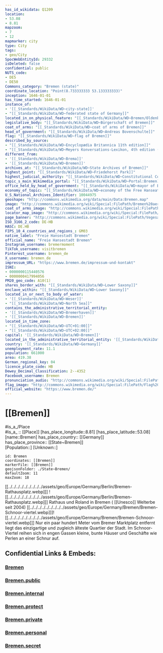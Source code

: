 ```yaml
---
has_id_wikidata: Q1209
location:
- 53.08
- 8.81
mapzoom:
- 7
- 12
mapmarker: city
type: City
tags:
- geo/City
SpocWebEntityId: 29332
isDeleted: false
confidential: public
NUTS_code:
- DE5
- DE50
Commons_category: "Bremen (state)"
coordinate_location: "Point(8.733333333 53.133333333)"
inception: 1646-01-01
has_time_started: 1646-01-01
instance_of:
- '[[_Standards/WikiData/WD~city-state]]'
- "[[_Standards/WikiData/WD~federated state of Germany]]"
located_in_on_physical_feature: "[[_Standards/WikiData/WD~Bremen/Oldenburg Metropolitan Region]]"
legislative_body: "[[_Standards/WikiData/WD~Bürgerschaft of Bremen]]"
coat_of_arms: "[[_Standards/WikiData/WD~coat of arms of Bremen]]"
head_of_government: "[[_Standards/WikiData/WD~Andreas Bovenschulte]]"
flag: "[[_Standards/WikiData/WD~flag of Bremen]]"
described_by_source:
- "[[_Standards/WikiData/WD~Encyclopædia Britannica 11th edition]]"
- "[[_Standards/WikiData/WD~Meyers Konversations-Lexikon, 4th edition (1885–1890)]]"
different_from:
- '[[_Standards/WikiData/WD~Brema]]'
- '[[_Standards/WikiData/WD~Bremen]]'
archives_at: "[[_Standards/WikiData/WD~State Archives of Bremen]]"
highest_point: "[[_Standards/WikiData/WD~Friedehorst Park]]"
highest_judicial_authority: "[[_Standards/WikiData/WD~Constitutional Court of the Free Hanseatic City of Bremen]]"
topic_s_main_Wikimedia_portal: "[[_Standards/WikiData/WD~Portal:Bremen]]"
office_held_by_head_of_government: "[[_Standards/WikiData/WD~mayor of Bremen]]"
economy_of_topic: "[[_Standards/WikiData/WD~economy of the Free Hanseatic City of Bremen]]"
U_S_National_Archives_Identifier: 10044975
geoshape: "http://commons.wikimedia.org/data/main/Data:Bremen.map"
image: "http://commons.wikimedia.org/wiki/Special:FilePath/Bremen%20aerial%20view%209.JPG"
coat_of_arms_image: "http://commons.wikimedia.org/wiki/Special:FilePath/Bremen%20greater%20coat%20of%20arms.svg"
locator_map_image: "http://commons.wikimedia.org/wiki/Special:FilePath/Locator%20map%20Bremen%20in%20Germany.svg"
page_banner: "http://commons.wikimedia.org/wiki/Special:FilePath/Vegesack%20banner%20Waterfront.jpg"
ISO_3166_2_code: DE-HB
HASC: DE.HB
FIPS_10_4_countries_and_regions_: GM03
native_label: "Freie Hansestadt Bremen"
official_name: "Freie Hansestadt Bremen"
Instagram_username: bremermoment
TikTok_username: visitbremen
Pinterest_username: bremen_de
X_username: bremen_de
impressum_URL: "https://www.bremen.de/impressum-und-kontakt"
ISNI:
- 0000000115440576
- 0000000417994056
PM20_geo_code: A10(1)
shares_border_with: "[[_Standards/WikiData/WD~Lower Saxony]]"
enclave_within: "[[_Standards/WikiData/WD~Lower Saxony]]"
located_in_or_next_to_body_of_water:
- '[[_Standards/WikiData/WD~Weser]]'
- "[[_Standards/WikiData/WD~North Sea]]"
contains_the_administrative_territorial_entity:
- '[[_Standards/WikiData/WD~Bremerhaven]]'
- '[[_Standards/WikiData/WD~Bremen]]'
located_in_time_zone:
- "[[_Standards/WikiData/WD~UTC+01:00]]"
- "[[_Standards/WikiData/WD~UTC+02:00]]"
capital: '[[_Standards/WikiData/WD~Bremen]]'
located_in_the_administrative_territorial_entity: '[[_Standards/WikiData/WD~Germany]]'
country: '[[_Standards/WikiData/WD~Germany]]'
unemployment_rate: 11.1
population: 661000
area: 419.38
German_regional_key: 04
licence_plate_code: HB
Dewey_Decimal_Classification: 2--4352
Facebook_username: Bremen
pronunciation_audio: "http://commons.wikimedia.org/wiki/Special:FilePath/Bremen.ogg"
flag_image: "http://commons.wikimedia.org/wiki/Special:FilePath/Flag%20of%20Bremen.svg"
official_website: "https://www.bremen.de/"
---
```


# [[Bremen]]

#is_a_/Place  
#is_a_ :: [[Place]] 
[has_place_longitude::8.81] 
[has_place_latitude::53.08] 
[name::Bremen] 
has_place_country:: [[Germany]]  
has_place_province:: [[State~Bremen]]  
[Population::] 
[Unknown::] 


```leaflet
id: Bremen
coordinates: [[Bremen]] 
markerFile: [[Bremen]] 
geojsonFolder: ./State~Bremen/
defaultZoom: 11 
maxZoom: 18
```

[[../../../../../../../../../assets/geo/Europe/Germany/Berlin/Bremen-Rathausplatz.webp]]] ![[../../../../../../../../../assets/geo/Europe/Germany/Berlin/Bremen-Rathausplatz.webp]]] 
Rathaus und Roland in Bremen ( [[Unesco]] Welterbe seit 2004) 
[[../../../../../../../../../assets/geo/Europe/Germany/Bremen/Bremen-Schnoor-viertel.webp]]]![[../../../../../../../../../assets/geo/Europe/Germany/Bremen/Bremen-Schnoor-viertel.webp]]]
Nur ein paar hundert Meter vom Bremer Marktplatz entfernt 
liegt das einzigartige und zugleich älteste Quartier der Stadt. 
Im Schnoor-Viertel reihen sich in engen Gassen kleine, bunte Häuser und Geschäfte 
wie Perlen an einer Schnur auf. 


## Confidential Links & Embeds: 

### [Bremen](/_Standards/Earth/Continent/Europe/Europe~Central/Germany/Germany~West/State~Bremen/cities~Bremen/Bremen.md) 

### [Bremen.public](/_public/Earth/Continent/Europe/Europe~Central/Germany/Germany~West/State~Bremen/cities~Bremen/Bremen.public.md) 

### [Bremen.internal](/_internal/Earth/Continent/Europe/Europe~Central/Germany/Germany~West/State~Bremen/cities~Bremen/Bremen.internal.md) 

### [Bremen.protect](/_protect/Earth/Continent/Europe/Europe~Central/Germany/Germany~West/State~Bremen/cities~Bremen/Bremen.protect.md) 

### [Bremen.private](/_private/Earth/Continent/Europe/Europe~Central/Germany/Germany~West/State~Bremen/cities~Bremen/Bremen.private.md) 

### [Bremen.personal](/_personal/Earth/Continent/Europe/Europe~Central/Germany/Germany~West/State~Bremen/cities~Bremen/Bremen.personal.md) 

### [Bremen.secret](/_secret/Earth/Continent/Europe/Europe~Central/Germany/Germany~West/State~Bremen/cities~Bremen/Bremen.secret.md)

